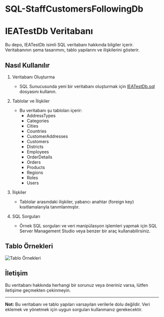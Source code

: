# SQL-StaffCustomersFollowingDb
# IEATestDb Veritabanı

Bu depo, IEATestDb isimli SQL veritabanı hakkında bilgiler içerir. Veritabanının şema tasarımını, tablo yapılarını ve ilişkilerini gösterir.

## Nasıl Kullanılır

1. Veritabanı Oluşturma
   - SQL Sunucusunda yeni bir veritabanı oluşturmak için [IEATestDb.sql](IEATestDb.sql) dosyasını kullanın.

2. Tablolar ve İlişkiler
   - Bu veritabanı şu tabloları içerir:
     - AddressTypes
     - Categories
     - Cities
     - Countries
     - CustomerAddresses
     - Customers
     - Districts
     - Employees
     - OrderDetails
     - Orders
     - Products
     - Regions
     - Roles
     - Users

3. İlişkiler
   - Tablolar arasındaki ilişkiler, yabancı anahtar (foreign key) kısıtlamalarıyla tanımlanmıştır.

4. SQL Sorguları
   - Örnek SQL sorguları ve veri manipülasyon işlemleri yapmak için SQL Server Management Studio veya benzer bir araç kullanabilirsiniz.

## Tablo Örnekleri

![Tablo Örnekleri](table_examples.png)

## İletişim

Bu veritabanı hakkında herhangi bir sorunuz veya öneriniz varsa, lütfen iletişime geçmekten çekinmeyin.

---

**Not:** Bu veritabanı ve tablo yapıları varsayılan verilerle dolu değildir. Veri eklemek ve yönetmek için uygun sorguları kullanmanız gerekecektir.


